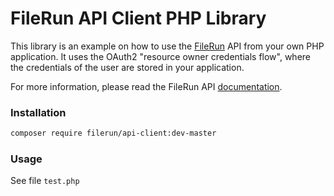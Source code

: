 ﻿# FileRun API Client PHP Library

This library is an example on how to use the [FileRun] API from your own PHP application. It uses the OAuth2 "resource owner credentials flow", where the credentials of the user are stored in your application.

For more information, please read the FileRun API [documentation].

### Installation

```sh
composer require filerun/api-client:dev-master
```

### Usage

See file ``test.php``

[FileRun]:http://www.filerun.com
[documentation]:http://docs.filerun.com/index.php/API
